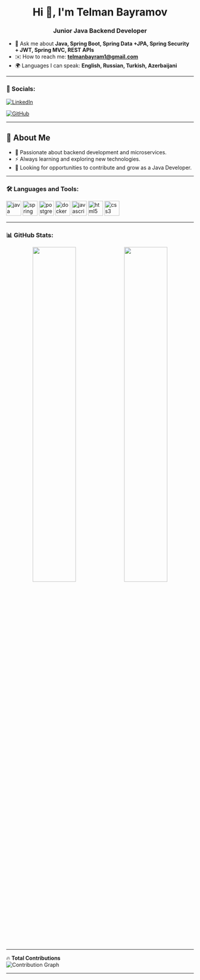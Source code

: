 <h1 align="center">Hi 👋, I'm Telman Bayramov</h1>
<h3 align="center">Junior Java Backend Developer</h3>

- 🔹 Ask me about **Java, Spring Boot, Spring Data +JPA, Spring Security + JWT, Spring MVC, REST APIs**  
- ✉️ How to reach me: **telmanbayram1@gmail.com**  
- 🌍 Languages I can speak: **English, Russian, Turkish, Azerbaijani**  

---

### 🔗 Socials:
[![LinkedIn](https://img.shields.io/badge/-LinkedIn-0077B5?style=flat-square&logo=linkedin&logoColor=white)](https://linkedin.com/in/telman-bayramov-373503289)

[![GitHub](https://img.shields.io/badge/-GitHub-181717?style=flat-square&logo=github&logoColor=white)](https://github.com/TELMAN-CREATOR)

---

## 🧐 About Me  
- 🔹 Passionate about backend development and microservices.  
- ⚡ Always learning and exploring new technologies.  
- 🚀 Looking for opportunities to contribute and grow as a Java Developer.  

---

### 🛠 Languages and Tools:
<p align="left">
  <img src="https://cdn.jsdelivr.net/gh/devicons/devicon/icons/java/java-original.svg" alt="java" width="40" height="40"/> 
  <img src="https://cdn.jsdelivr.net/gh/devicons/devicon/icons/spring/spring-original.svg" alt="spring" width="40" height="40"/> 
  <img src="https://cdn.jsdelivr.net/gh/devicons/devicon/icons/postgresql/postgresql-original.svg" alt="postgresql" width="40" height="40"/>
  <img src="https://cdn.jsdelivr.net/gh/devicons/devicon/icons/docker/docker-original.svg" alt="docker" width="40" height="40"/>
  <img src="https://cdn.jsdelivr.net/gh/devicons/devicon/icons/javascript/javascript-original.svg" alt="javascript" width="40" height="40"/>
  <img src="https://cdn.jsdelivr.net/gh/devicons/devicon/icons/html5/html5-original.svg" alt="html5" width="40" height="40"/>
  <img src="https://cdn.jsdelivr.net/gh/devicons/devicon/icons/css3/css3-original.svg" alt="css3" width="40" height="40"/>
</p>

---

### 📊 GitHub Stats:
<p align="center">
  <img width="48%" src="https://github-readme-stats.vercel.app/api?username=TELMAN-CREATOR&show_icons=true&theme=tokyonight" />
  <img width="48%" src="https://github-readme-streak-stats.herokuapp.com/?user=TELMAN-CREATOR&theme=tokyonight" />
</p>

---

🔥 **Total Contributions**  
![Contribution Graph](https://github-profile-summary-cards.vercel.app/api/cards/profile-details?username=TELMAN-CREATOR&theme=github_dark)

---
